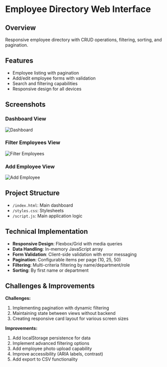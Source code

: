 # Employee Directory Web Interface

## Overview
Responsive employee directory with CRUD operations, filtering, sorting, and pagination.

## Features
- Employee listing with pagination
- Add/edit employee forms with validation
- Search and filtering capabilities
- Responsive design for all devices

## Screenshots

### Dashboard View
![Dashboard](https://drive.google.com/uc?export=view&id=1KHrWtKW4pT9OEBRqL2q0tOmNgNLx9rHP)

### Filter Employees View
![Filter Employees](https://drive.google.com/uc?export=view&id=1BE3RcjDKUYmvB85e__2zctvsclOteSpl)

### Add Employee View
![Add Employee](https://drive.google.com/uc?export=view&id=1BjHn14PyauviTr6NGw4uI24l0lb7k0hH)

## Project Structure
- `/index.html`: Main dashboard
- `/styles.css`: Stylesheets
- `/script.js`: Main application logic

## Technical Implementation
- **Responsive Design**: Flexbox/Grid with media queries
- **Data Handling**: In-memory JavaScript array
- **Form Validation**: Client-side validation with error messaging
- **Pagination**: Configurable items per page (10, 25, 50)
- **Filtering**: Multi-criteria filtering by name/department/role
- **Sorting**: By first name or department

## Challenges & Improvements
**Challenges:**
1. Implementing pagination with dynamic filtering
2. Maintaining state between views without backend
3. Creating responsive card layout for various screen sizes

**Improvements:**
1. Add localStorage persistence for data
2. Implement advanced filtering options
3. Add employee photo upload capability
4. Improve accessibility (ARIA labels, contrast)
5. Add export to CSV functionality
